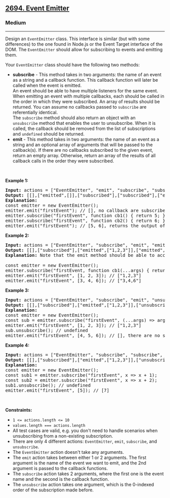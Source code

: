 <h2><a href="https://leetcode.com/problems/event-emitter/">2694. Event Emitter</a></h2><h3>Medium</h3><hr><div><p>Design an <code>EventEmitter</code> class. This interface&nbsp;is similar (but with some differences) to the one found in Node.js or the Event Target interface of the DOM. The <code>EventEmitter</code> should allow for subscribing to events and emitting them.</p>

<p>Your <code>EventEmitter</code> class should have the following two methods:</p>

<ul>
	<li><strong>subscribe</strong> - This method takes in two arguments: the name of an event as a string and a callback function. This callback function&nbsp;will later be called when the event is emitted.<br>
	An event should be able to have multiple listeners for the same event. When emitting an event with multiple callbacks, each should be called in the order in which they were subscribed. An array of results should be returned. You can assume no callbacks passed to&nbsp;<code>subscribe</code>&nbsp;are referentially identical.<br>
	The <code>subscribe</code> method should also return an object with an <code>unsubscribe</code>&nbsp;method that enables the user to unsubscribe. When it is called, the callback&nbsp;should be removed from the list of subscriptions and&nbsp;<code>undefined</code>&nbsp;should be returned.</li>
	<li><strong>emit</strong> - This method takes in two arguments: the name of an event as a string and an optional array of arguments that will be&nbsp;passed to the callback(s). If there are no callbacks subscribed to the given event, return an empty array. Otherwise, return an array of the results of all callback calls in the order they were subscribed.</li>
</ul>

<p>&nbsp;</p>
<p><strong class="example">Example 1:</strong></p>

<pre><strong>Input:</strong> actions = ["EventEmitter", "emit", "subscribe", "subscribe", "emit"], values = [[], ["firstEvent", "function cb1() { return 5; }"],  ["firstEvent", "function cb1() { return 5; }"], ["firstEvent"]]
<strong>Output:</strong> [[],["emitted",[]],["subscribed"],["subscribed"],["emitted",[5,6]]]
<strong>Explanation:</strong> 
const emitter = new EventEmitter();
emitter.emit("firstEvent"); // [], no callback are subscribed yet
emitter.subscribe("firstEvent", function cb1() { return 5; });
emitter.subscribe("firstEvent", function cb2() { return 6; });
emitter.emit("firstEvent"); // [5, 6], returns the output of cb1 and cb2
</pre>

<p><strong class="example">Example 2:</strong></p>

<pre><strong>Input:</strong> actions = ["EventEmitter", "subscribe", "emit", "emit"], values = [[], ["firstEvent", "function cb1(...args) { return args.join(','); }"], ["firstEvent", [1,2,3]], ["firstEvent", [3,4,6]]]
<strong>Output:</strong> [[],["subscribed"],["emitted",["1,2,3"]],["emitted",["3,4,6"]]]
<strong>Explanation: </strong>Note that the emit method should be able to accept an OPTIONAL array of arguments.

const emitter = new EventEmitter();
emitter.subscribe("firstEvent, function cb1(...args) { return args.join(','); });
emitter.emit("firstEvent", [1, 2, 3]); // ["1,2,3"]
emitter.emit("firstEvent", [3, 4, 6]); // ["3,4,6"]
</pre>

<p><strong class="example">Example 3:</strong></p>

<pre><strong>Input:</strong> actions = ["EventEmitter", "subscribe", "emit", "unsubscribe", "emit"], values = [[], ["firstEvent", "(...args) =&gt; args.join(',')"], ["firstEvent", [1,2,3]], [0], ["firstEvent", [4,5,6]]]
<strong>Output:</strong> [[],["subscribed"],["emitted",["1,2,3"]],["unsubscribed",0],["emitted",[]]]
<strong>Explanation:</strong>
const emitter = new EventEmitter();
const sub = emitter.subscribe("firstEvent", (...args) =&gt; args.join(','));
emitter.emit("firstEvent", [1, 2, 3]); // ["1,2,3"]
sub.unsubscribe(); // undefined
emitter.emit("firstEvent", [4, 5, 6]); // [], there are no subscriptions
</pre>

<p><strong class="example">Example 4:</strong></p>

<pre><strong>Input:</strong> actions = ["EventEmitter", "subscribe", "subscribe", "unsubscribe", "emit"], values = [[], ["firstEvent", "x =&gt; x + 1"], ["firstEvent", "x =&gt; x + 2"], [0], ["firstEvent", [5]]]
<strong>Output:</strong> [[],["subscribed"],["emitted",["1,2,3"]],["unsubscribed",0],["emitted",[7]]]
<strong>Explanation:</strong>
const emitter = new EventEmitter();
const sub1 = emitter.subscribe("firstEvent", x =&gt; x + 1);
const sub2 = emitter.subscribe("firstEvent", x =&gt; x + 2);
sub1.unsubscribe(); // undefined
emitter.emit("firstEvent", [5]); // [7]</pre>

<p>&nbsp;</p>
<p><strong>Constraints:</strong></p>

<ul>
	<li><code>1 &lt;= actions.length &lt;= 10</code></li>
	<li><code>values.length === actions.length</code></li>
	<li>All test cases are valid, e.g. you don't need to handle scenarios when unsubscribing from a non-existing subscription.</li>
	<li>There are only 4 different actions: <code>EventEmitter</code>, <code>emit</code>, <code>subscribe</code>, and <code>unsubscribe</code>.</li>
	<li>The <code>EventEmitter</code> action doesn't take any arguments.</li>
	<li>The <code>emit</code>&nbsp;action takes between either 1 or&nbsp;2&nbsp;arguments. The first argument is the name of the event we want to emit, and the 2nd argument is passed to the callback functions.</li>
	<li>The <code>subscribe</code> action takes 2 arguments, where the first one is the event name and the second is the callback function.</li>
	<li>The <code>unsubscribe</code>&nbsp;action takes one argument, which is the 0-indexed order of the subscription made before.</li>
</ul>
</div>